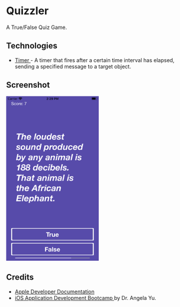 #  Quizzler
A True/False Quiz Game.

## Technologies
- <a href="https://developer.apple.com/documentation/foundation/timer"> Timer </a> - A timer that fires after a certain time interval has elapsed, sending a specified message to a target object.

## Screenshot
<img src="HomeScreen.png" width="250">

## Credits
- <a href="https://developer.apple.com/documentation"> Apple Developer Documentation </a>
- <a href="https://www.udemy.com/course/ios-13-app-development-bootcamp/"> iOS Application Development Bootcamp </a> by Dr. Angela Yu.
